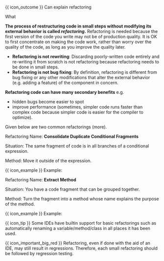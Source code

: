 <span id="prereqs"></span>

<span id="outcomes">{{ icon_outcome }} Can explain refactoring</span>

<span id="title">What</span>

<div id="body">

**The process of restructuring code in small steps without modifying its external behavior is called _refactoring_.** Refactoring is needed because the first version of the code you write may not be of production quality. It is OK to first concentrate on making the code work, rather than worry over the quality of the code, as long as you improve the quality later.

* **Refactoring is not rewriting**: Discarding poorly-written code entirely and re-writing it from scratch is not refactoring because refactoring needs to be done in small steps.
* **Refactoring is not bug fixing**: By definition, refactoring is different from bug fixing or any other modifications that alter the external behavior (e.g. adding a feature) of the component in concern.

**Refactoring code can have many secondary benefits** e.g.
 * hidden bugs become easier to spot
 * improve performance (sometimes, simpler code runs faster than complex code because simpler code is easier for the compiler to optimize).

Given below are two common refactorings (<trigger trigger="click" for="modal:refactoring-catalog-what">more</trigger>).

<modal header="**Refactoring Catalogs**" id="modal:refactoring-catalog-what">
  <include src="../../common/references.md#refactoring-catalog"/>
</modal>

<box>

Refactoring Name: **Consolidate Duplicate Conditional Fragments**

Situation:  The same fragment of code is in all branches of a conditional expression.

Method: Move it outside of the expression.

{{ icon_example }} Example:

<div class="alt-java">

<include src="example-consolidate-java.md" />

  </div>
<div class="alt-python">

<include src="example-consolidate-python.md" />

</div>

</box>

<box>

Refactoring Name:  **Extract Method**

Situation:  You have a code fragment that can be grouped together.

Method: Turn the fragment into a method whose name explains the purpose of the method.

{{ icon_example }} Example:

<div class="alt-java">
  <include src="example-extract-java.md" />
</div>
<div class="alt-python">
  <include src="example-extract-python.md" />
</div>

</box>


{{ icon_tip }} Some IDEs have builtin support for basic refactorings such as automatically renaming a variable/method/class in all places it has been used.


{{ icon_important_big_red }} Refactoring, even if done with the aid of an IDE, may still result in regressions. Therefore, each small refactoring should be followed by regression testing.


</div>

<div id="extras">
<include src="exercisesPanel.md" boilerplate/>
</div>
